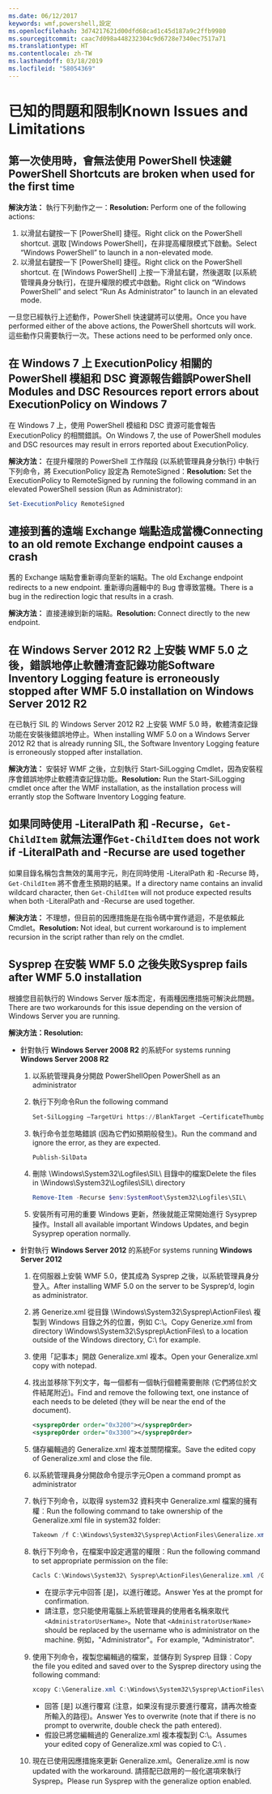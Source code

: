 ```yaml
---
ms.date: 06/12/2017
keywords: wmf,powershell,設定
ms.openlocfilehash: 3d74217621d00dfd68cad1c45d187a9c2ffb9980
ms.sourcegitcommit: caac7d098a448232304c9d6728e7340ec7517a71
ms.translationtype: HT
ms.contentlocale: zh-TW
ms.lasthandoff: 03/18/2019
ms.locfileid: "58054369"
---
```

# <a name="known-issues-and-limitations"></a><span data-ttu-id="05dfd-102">已知的問題和限制</span><span class="sxs-lookup"><span data-stu-id="05dfd-102">Known Issues and Limitations</span></span>

## <a name="powershell-shortcuts-are-broken-when-used-for-the-first-time"></a><span data-ttu-id="05dfd-103">第一次使用時，會無法使用 PowerShell 快速鍵</span><span class="sxs-lookup"><span data-stu-id="05dfd-103">PowerShell Shortcuts are broken when used for the first time</span></span>

<span data-ttu-id="05dfd-104">**解決方法：** 執行下列動作之一：</span><span class="sxs-lookup"><span data-stu-id="05dfd-104">**Resolution:** Perform one of the following actions:</span></span>

1. <span data-ttu-id="05dfd-105">以滑鼠右鍵按一下 [PowerShell] 捷徑。</span><span class="sxs-lookup"><span data-stu-id="05dfd-105">Right click on the PowerShell shortcut.</span></span> <span data-ttu-id="05dfd-106">選取 [Windows PowerShell]，在非提高權限模式下啟動。</span><span class="sxs-lookup"><span data-stu-id="05dfd-106">Select “Windows PowerShell” to launch in a non-elevated mode.</span></span>
2. <span data-ttu-id="05dfd-107">以滑鼠右鍵按一下 [PowerShell] 捷徑。</span><span class="sxs-lookup"><span data-stu-id="05dfd-107">Right click on the PowerShell shortcut.</span></span> <span data-ttu-id="05dfd-108">在 [Windows PowerShell] 上按一下滑鼠右鍵，然後選取 [以系統管理員身分執行]，在提升權限的模式中啟動。</span><span class="sxs-lookup"><span data-stu-id="05dfd-108">Right click on “Windows PowerShell” and select “Run As Administrator” to launch in an elevated mode.</span></span>

<span data-ttu-id="05dfd-109">一旦您已經執行上述動作，PowerShell 快速鍵將可以使用。</span><span class="sxs-lookup"><span data-stu-id="05dfd-109">Once you have performed either of the above actions, the PowerShell shortcuts will work.</span></span> <span data-ttu-id="05dfd-110">這些動作只需要執行一次。</span><span class="sxs-lookup"><span data-stu-id="05dfd-110">These actions need to be performed only once.</span></span>

## <a name="powershell-modules-and-dsc-resources-report-errors-about-executionpolicy-on-windows-7"></a><span data-ttu-id="05dfd-111">在 Windows 7 上 ExecutionPolicy 相關的 PowerShell 模組和 DSC 資源報告錯誤</span><span class="sxs-lookup"><span data-stu-id="05dfd-111">PowerShell Modules and DSC Resources report errors about ExecutionPolicy on Windows 7</span></span>

<span data-ttu-id="05dfd-112">在 Windows 7 上，使用 PowerShell 模組和 DSC 資源可能會報告 ExecutionPolicy 的相關錯誤。</span><span class="sxs-lookup"><span data-stu-id="05dfd-112">On Windows 7, the use of PowerShell modules and DSC resources may result in errors reported about ExecutionPolicy.</span></span>

<span data-ttu-id="05dfd-113">**解決方法：** 在提升權限的 PowerShell 工作階段 (以系統管理員身分執行) 中執行下列命令，將 ExecutionPolicy 設定為 RemoteSigned：</span><span class="sxs-lookup"><span data-stu-id="05dfd-113">**Resolution:** Set the ExecutionPolicy to RemoteSigned by running the following command in an elevated PowerShell session (Run as Administrator):</span></span>

```powershell
Set-ExecutionPolicy RemoteSigned
```

## <a name="connecting-to-an-old-remote-exchange-endpoint-causes-a-crash"></a><span data-ttu-id="05dfd-114">連接到舊的遠端 Exchange 端點造成當機</span><span class="sxs-lookup"><span data-stu-id="05dfd-114">Connecting to an old remote Exchange endpoint causes a crash</span></span>

<span data-ttu-id="05dfd-115">舊的 Exchange 端點會重新導向至新的端點。</span><span class="sxs-lookup"><span data-stu-id="05dfd-115">The old Exchange endpoint redirects to a new endpoint.</span></span> <span data-ttu-id="05dfd-116">重新導向邏輯中的 Bug 會導致當機。</span><span class="sxs-lookup"><span data-stu-id="05dfd-116">There is a bug in the redirection logic that results in a crash.</span></span>

<span data-ttu-id="05dfd-117">**解決方法：** 直接連線到新的端點。</span><span class="sxs-lookup"><span data-stu-id="05dfd-117">**Resolution:** Connect directly to the new endpoint.</span></span>

## <a name="software-inventory-logging-feature-is-erroneously-stopped-after-wmf-50-installation-on-windows-server-2012-r2"></a><span data-ttu-id="05dfd-118">在 Windows Server 2012 R2 上安裝 WMF 5.0 之後，錯誤地停止軟體清查記錄功能</span><span class="sxs-lookup"><span data-stu-id="05dfd-118">Software Inventory Logging feature is erroneously stopped after WMF 5.0 installation on Windows Server 2012 R2</span></span>

<span data-ttu-id="05dfd-119">在已執行 SIL 的 Windows Server 2012 R2 上安裝 WMF 5.0 時，軟體清查記錄功能在安裝後錯誤地停止。</span><span class="sxs-lookup"><span data-stu-id="05dfd-119">When installing WMF 5.0 on a Windows Server 2012 R2 that is already running SIL, the Software Inventory Logging feature is erroneously stopped after installation.</span></span>

<span data-ttu-id="05dfd-120">**解決方法：** 安裝好 WMF 之後，立刻執行 Start-SilLogging Cmdlet，因為安裝程序會錯誤地停止軟體清查記錄功能。</span><span class="sxs-lookup"><span data-stu-id="05dfd-120">**Resolution:** Run the Start-SilLogging cmdlet once after the WMF installation, as the installation process will errantly stop the Software Inventory Logging feature.</span></span>

## <a name="get-childitem-does-not-work-if--literalpath-and--recurse-are-used-together"></a><span data-ttu-id="05dfd-121">如果同時使用 -LiteralPath 和 -Recurse，`Get-ChildItem` 就無法運作</span><span class="sxs-lookup"><span data-stu-id="05dfd-121">`Get-ChildItem` does not work if -LiteralPath and -Recurse are used together</span></span>

<span data-ttu-id="05dfd-122">如果目錄名稱包含無效的萬用字元，則在同時使用 -LiteralPath 和 -Recurse 時，`Get-ChildItem` 將不會產生預期的結果。</span><span class="sxs-lookup"><span data-stu-id="05dfd-122">If a directory name contains an invalid wildcard character, then `Get-ChildItem` will not produce expected results when both -LiteralPath and -Recurse are used together.</span></span>

<span data-ttu-id="05dfd-123">**解決方法：** 不理想，但目前的因應措施是在指令碼中實作遞迴，不是依賴此 Cmdlet。</span><span class="sxs-lookup"><span data-stu-id="05dfd-123">**Resolution:** Not ideal, but current workaround is to implement recursion in the script rather than rely on the cmdlet.</span></span>

## <a name="sysprep-fails-after-wmf-50-installation"></a><span data-ttu-id="05dfd-124">Sysprep 在安裝 WMF 5.0 之後失敗</span><span class="sxs-lookup"><span data-stu-id="05dfd-124">Sysprep fails after WMF 5.0 installation</span></span>

<span data-ttu-id="05dfd-125">根據您目前執行的 Windows Server 版本而定，有兩種因應措施可解決此問題。</span><span class="sxs-lookup"><span data-stu-id="05dfd-125">There are two workarounds for this issue depending on the version of Windows Server you are running.</span></span>

<span data-ttu-id="05dfd-126">**解決方法：**</span><span class="sxs-lookup"><span data-stu-id="05dfd-126">**Resolution:**</span></span>

- <span data-ttu-id="05dfd-127">針對執行 **Windows Server 2008 R2** 的系統</span><span class="sxs-lookup"><span data-stu-id="05dfd-127">For systems running **Windows Server 2008 R2**</span></span>
  1. <span data-ttu-id="05dfd-128">以系統管理員身分開啟 PowerShell</span><span class="sxs-lookup"><span data-stu-id="05dfd-128">Open PowerShell as an administrator</span></span>
  2. <span data-ttu-id="05dfd-129">執行下列命令</span><span class="sxs-lookup"><span data-stu-id="05dfd-129">Run the following command</span></span>

     ```powershell
     Set-SilLogging –TargetUri https://BlankTarget –CertificateThumbprint 0123456789
     ```

  3. <span data-ttu-id="05dfd-130">執行命令並忽略錯誤 (因為它們如預期般發生)。</span><span class="sxs-lookup"><span data-stu-id="05dfd-130">Run the command and ignore the error, as they are expected.</span></span>

     ```powershell
     Publish-SilData
     ```

  4. <span data-ttu-id="05dfd-131">刪除 \Windows\System32\Logfiles\SIL\ 目錄中的檔案</span><span class="sxs-lookup"><span data-stu-id="05dfd-131">Delete the files in  \Windows\System32\Logfiles\SIL\ directory</span></span>

     ```powershell
     Remove-Item -Recurse $env:SystemRoot\System32\Logfiles\SIL\
     ```

  5. <span data-ttu-id="05dfd-132">安裝所有可用的重要 Windows 更新，然後就能正常開始進行 Sysyprep 操作。</span><span class="sxs-lookup"><span data-stu-id="05dfd-132">Install all available important Windows Updates, and begin Sysyprep operation normally.</span></span>

- <span data-ttu-id="05dfd-133">針對執行 **Windows Server 2012** 的系統</span><span class="sxs-lookup"><span data-stu-id="05dfd-133">For systems running **Windows Server 2012**</span></span>
  1. <span data-ttu-id="05dfd-134">在伺服器上安裝 WMF 5.0，使其成為 Sysprep 之後，以系統管理員身分登入。</span><span class="sxs-lookup"><span data-stu-id="05dfd-134">After installing WMF 5.0 on the server to be Sysprep’d, login as administrator.</span></span>
  2. <span data-ttu-id="05dfd-135">將 Generize.xml 從目錄 \Windows\System32\Sysprep\ActionFiles\ 複製到 Windows 目錄之外的位置，例如 C:\。</span><span class="sxs-lookup"><span data-stu-id="05dfd-135">Copy Generize.xml from directory \Windows\System32\Sysprep\ActionFiles\ to a location outside of the Windows directory, C:\ for example.</span></span>
  3. <span data-ttu-id="05dfd-136">使用「記事本」開啟 Generalize.xml 複本。</span><span class="sxs-lookup"><span data-stu-id="05dfd-136">Open your Generalize.xml copy with notepad.</span></span>
  4. <span data-ttu-id="05dfd-137">找出並移除下列文字，每一個都有一個執行個體需要刪除 (它們將位於文件結尾附近)。</span><span class="sxs-lookup"><span data-stu-id="05dfd-137">Find and remove the following text, one instance of each needs to be deleted (they will be near the end of the document).</span></span>

     ```xml
     <sysprepOrder order="0x3200"></sysprepOrder>
     <sysprepOrder order="0x3300"></sysprepOrder>
     ```

  5. <span data-ttu-id="05dfd-138">儲存編輯過的 Generalize.xml 複本並關閉檔案。</span><span class="sxs-lookup"><span data-stu-id="05dfd-138">Save the edited copy of Generalize.xml and close the file.</span></span>
  6. <span data-ttu-id="05dfd-139">以系統管理員身分開啟命令提示字元</span><span class="sxs-lookup"><span data-stu-id="05dfd-139">Open a command prompt as administrator</span></span>
  7. <span data-ttu-id="05dfd-140">執行下列命令，以取得 system32 資料夾中 Generalize.xml 檔案的擁有權︰</span><span class="sxs-lookup"><span data-stu-id="05dfd-140">Run the following command to take ownership of the Generalize.xml file in system32 folder:</span></span>

     ```powershell
     Takeown /f C:\Windows\System32\Sysprep\ActionFiles\Generalize.xml
     ```

  8. <span data-ttu-id="05dfd-141">執行下列命令，在檔案中設定適當的權限︰</span><span class="sxs-lookup"><span data-stu-id="05dfd-141">Run the following command to set appropriate permission on the file:</span></span>

     ```powershell
     Cacls C:\Windows\System32\ Sysprep\ActionFiles\Generalize.xml /G `<AdministratorUserName>`:F
     ```

     - <span data-ttu-id="05dfd-142">在提示字元中回答 [是]，以進行確認。</span><span class="sxs-lookup"><span data-stu-id="05dfd-142">Answer Yes at the prompt for confirmation.</span></span>
     - <span data-ttu-id="05dfd-143">請注意，您只能使用電腦上系統管理員的使用者名稱來取代 `<AdministratorUserName>`。</span><span class="sxs-lookup"><span data-stu-id="05dfd-143">Note that `<AdministratorUserName>` should be replaced by the username who is administrator on the machine.</span></span> <span data-ttu-id="05dfd-144">例如，"Administrator"。</span><span class="sxs-lookup"><span data-stu-id="05dfd-144">For example, "Administrator".</span></span>

  9. <span data-ttu-id="05dfd-145">使用下列命令，複製您編輯過的檔案，並儲存到 Sysprep 目錄︰</span><span class="sxs-lookup"><span data-stu-id="05dfd-145">Copy the file you edited and saved over to the Sysprep directory using the following command:</span></span>

     ```powershell
     xcopy C:\Generalize.xml C:\Windows\System32\Sysprep\ActionFiles\Generalize.xml
     ```

     - <span data-ttu-id="05dfd-146">回答 [是] 以進行覆寫 (注意，如果沒有提示要進行覆寫，請再次檢查所輸入的路徑)。</span><span class="sxs-lookup"><span data-stu-id="05dfd-146">Answer Yes to overwrite (note that if there is no prompt to overwrite, double check the path entered).</span></span>
     - <span data-ttu-id="05dfd-147">假設已將您編輯過的 Generalize.xml 複本複製到 C:\。</span><span class="sxs-lookup"><span data-stu-id="05dfd-147">Assumes your edited copy of Generalize.xml was copied to C:\ .</span></span>

  10. <span data-ttu-id="05dfd-148">現在已使用因應措施來更新 Generalize.xml。</span><span class="sxs-lookup"><span data-stu-id="05dfd-148">Generalize.xml is now updated with the workaround.</span></span> <span data-ttu-id="05dfd-149">請搭配已啟用的一般化選項來執行 Sysprep。</span><span class="sxs-lookup"><span data-stu-id="05dfd-149">Please run Sysprep with the generalize option enabled.</span></span>